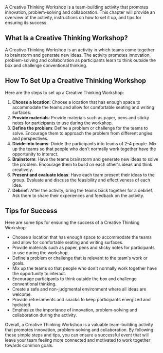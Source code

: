 
A Creative Thinking Workshop is a team-building activity that promotes innovation, problem-solving and collaboration. This chapter will provide an overview of the activity, instructions on how to set it up, and tips for ensuring its success.

What Is a Creative Thinking Workshop?
-------------------------------------

A Creative Thinking Workshop is an activity in which teams come together to brainstorm and generate new ideas. The activity promotes innovation, problem-solving and collaboration as participants learn to think outside the box and challenge conventional thinking.

How To Set Up a Creative Thinking Workshop
------------------------------------------

Here are the steps to set up a Creative Thinking Workshop:

1. **Choose a location**: Choose a location that has enough space to accommodate the teams and allow for comfortable seating and writing surfaces.
2. **Provide materials**: Provide materials such as paper, pens and sticky notes for participants to use during the workshop.
3. **Define the problem**: Define a problem or challenge for the teams to solve. Encourage them to approach the problem from different angles and perspectives.
4. **Divide into teams**: Divide the participants into teams of 2-4 people. Mix up the teams so that people who don't normally work together have the opportunity to interact.
5. **Brainstorm**: Have the teams brainstorm and generate new ideas to solve the problem. Encourage them to build on each other's ideas and think creatively.
6. **Present and evaluate ideas**: Have each team present their ideas to the group. Evaluate and discuss the feasibility and effectiveness of each idea.
7. **Debrief**: After the activity, bring the teams back together for a debrief. Ask them to share their experiences and feedback on the activity.

Tips for Success
----------------

Here are some tips for ensuring the success of a Creative Thinking Workshop:

* Choose a location that has enough space to accommodate the teams and allow for comfortable seating and writing surfaces.
* Provide materials such as paper, pens and sticky notes for participants to use during the workshop.
* Define a problem or challenge that is relevant to the team's work or goals.
* Mix up the teams so that people who don't normally work together have the opportunity to interact.
* Encourage participants to think outside the box and challenge conventional thinking.
* Create a safe and non-judgmental environment where all ideas are welcome.
* Provide refreshments and snacks to keep participants energized and hydrated.
* Emphasize the importance of innovation, problem-solving and collaboration during the activity.

Overall, a Creative Thinking Workshop is a valuable team-building activity that promotes innovation, problem-solving and collaboration. By following these simple steps and tips, you can ensure a successful event that will leave your team feeling more connected and motivated to work together towards common goals.
